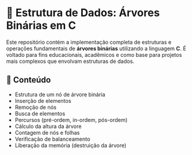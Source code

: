 # 🌳 Estrutura de Dados: Árvores Binárias em C

Este repositório contém a implementação completa de estruturas e operações fundamentais de **árvores binárias** utilizando a linguagem **C**. É voltado para fins educacionais, acadêmicos e como base para projetos mais complexos que envolvam estruturas de dados.

## 📌 Conteúdo

- Estrutura de um nó de árvore binária
- Inserção de elementos
- Remoção de nós
- Busca de elementos
- Percursos (pré-ordem, in-ordem, pós-ordem)
- Cálculo da altura da árvore
- Contagem de nós e folhas
- Verificação de balanceamento
- Liberação da memória (destruição da árvore)


